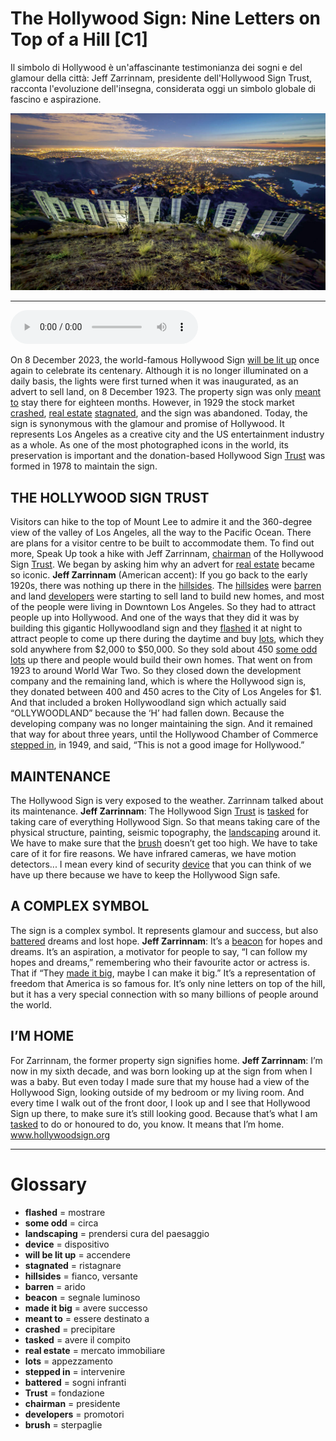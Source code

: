 # The Hollywood Sign: Nine Letters on Top of a Hill   [C1]

Il simbolo di Hollywood è un'affascinante testimonianza dei sogni e del glamour della città: Jeff Zarrinnam, presidente dell'Hollywood Sign Trust, racconta l'evoluzione dell'insegna, considerata oggi un simbolo globale di fascino e aspirazione.

![](The%20Hollywood%20Sign%20Nine%20Letters%20on%20Top%20of%20a%20Hill.jpg)

--------------

<div>
<audio controls autoplay>
    <source src="https:/raw.githubusercontent.com/dartie/speakup/main/2023-12/The%20Hollywood%20Sign%20Nine%20Letters%20on%20Top%20of%20a%20Hill.mp3" type="audio/mpeg">
</audio>
</div>


On 8 December 2023, the world-famous Hollywood Sign [will be lit up](## "accendere") once again to celebrate its centenary. Although it is no longer illuminated on a daily basis, the lights were first turned when it was inaugurated, as an advert to sell land, on 8 December 1923.
The property sign was only [meant to](## "essere destinato a") stay there for eighteen months. However, in 1929 the stock market [crashed](## "precipitare"), [real estate](## "mercato immobiliare") [stagnated](## "ristagnare"), and the sign was abandoned. Today, the sign is synonymous with the glamour and promise of Hollywood. It represents Los Angeles as a creative city and the US entertainment industry as a whole. As one of the most photographed icons in the world, its preservation is important and the donation-based Hollywood Sign [Trust](## "fondazione") was formed in 1978 to maintain the sign.

## THE HOLLYWOOD SIGN TRUST
Visitors can hike to the top of Mount Lee to admire it and the 360-degree view of the valley of Los Angeles, all the way to the Pacific Ocean. There are plans for a visitor centre to be built to accommodate them. To find out more, Speak Up took a hike with Jeff Zarrinnam, [chairman](## "presidente") of the Hollywood Sign [Trust](## "fondazione"). We began by asking him why an advert for [real estate](## "mercato immobiliare") became so iconic.
**Jeff Zarrinnam** (American accent): If you go back to the early 1920s, there was nothing up there in the [hillsides](## "fianco, versante"). The [hillsides](## "fianco, versante") were [barren](## "arido") and land [developers](## "promotori") were starting to sell land to build new homes, and most of the people were living in Downtown Los Angeles. So they had to attract people up into Hollywood. And one of the ways that they did it was by building this gigantic Hollywoodland sign and they [flashed](## "mostrare") it at night to attract people to come up there during the daytime and buy [lots](## "appezzamento"), which they sold anywhere from $2,000 to $50,000. So they sold about 450 [some odd](## "circa") [lots](## "appezzamento") up there and people would build their own homes. That went on from 1923 to around World War Two. So they closed down the development company and the remaining land, which is where the Hollywood sign is, they donated between 400 and 450 acres to the City of Los Angeles for $1. And that included a broken Hollywoodland sign which actually said “OLLYWOODLAND” because the ‘H’ had fallen down. Because the developing company was no longer maintaining the sign. And it remained that way for about three years, until the Hollywood Chamber of Commerce [stepped in](## "intervenire"), in 1949, and said, “This is not a good image for Hollywood.”

## MAINTENANCE
The Hollywood Sign is very exposed to the weather. Zarrinnam talked about its maintenance.
**Jeff Zarrinnam**: The Hollywood Sign [Trust](## "fondazione") is [tasked](## "avere il compito") for taking care of everything Hollywood Sign. So that means taking care of the physical structure, painting, seismic topography, the [landscaping](## "prendersi cura del paesaggio") around it. We have to make sure that the [brush](## "sterpaglie") doesn’t get too high. We have to take care of it for fire reasons. We have infrared cameras, we have motion detectors... I mean every kind of security [device](## "dispositivo") that you can think of we have up there because we have to keep the Hollywood Sign safe.

## A COMPLEX SYMBOL
The sign is a complex symbol. It represents glamour and success, but also [battered](## "sogni infranti") dreams and lost hope.
**Jeff Zarrinnam**: It’s a [beacon](## "segnale luminoso") for hopes and dreams. It’s an aspiration, a motivator for people to say, “I can follow my hopes and dreams,” remembering who their favourite actor or actress is. That if “They [made it big](## "avere successo"), maybe I can make it big.” It’s a representation of freedom that America is so famous for. It’s only nine letters on top of the hill, but it has a very special connection with so many billions of people around the world.

## I’M HOME
For Zarrinnam, the former property sign signifies home.
**Jeff Zarrinnam**: I’m now in my sixth decade, and was born looking up at the sign from when I was a baby. But even today I made sure that my house had a view of the Hollywood Sign, looking outside of my bedroom or my living room. And every time I walk out of the front door, I look up and I see that Hollywood Sign up there, to make sure it’s still looking good. Because that’s what I am [tasked](## "avere il compito") to do or honoured to do, you know. It means that I’m home.
www.hollywoodsign.org

--------------

<div style = "display:block; clear:both; page-break-after:always;"></div>

# Glossary
* **flashed** = mostrare
* **some odd** = circa
* **landscaping** = prendersi cura del paesaggio
* **device** = dispositivo
* **will be lit up** = accendere
* **stagnated** = ristagnare
* **hillsides** = fianco, versante
* **barren** = arido
* **beacon** = segnale luminoso
* **made it big** = avere successo
* **meant to** = essere destinato a
* **crashed** = precipitare
* **tasked** = avere il compito
* **real estate** = mercato immobiliare
* **lots** = appezzamento
* **stepped in** = intervenire
* **battered** = sogni infranti
* **Trust** = fondazione
* **chairman** = presidente
* **developers** = promotori
* **brush** = sterpaglie
